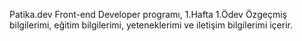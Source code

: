 Patika.dev Front-end Developer programı, 1.Hafta 1.Ödev
Özgeçmiş bilgilerimi, eğitim bilgilerimi, yeteneklerimi ve iletişim bilgilerimi içerir.